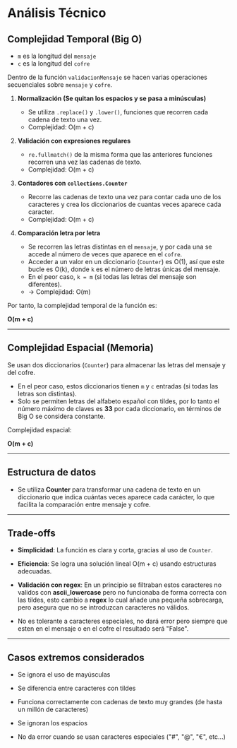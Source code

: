 # Análisis Técnico

## Complejidad Temporal (Big O)

- `m` es la longitud del `mensaje`
- `c` es la longitud del `cofre`

Dentro de la función `validacionMensaje` se hacen varias operaciones secuenciales sobre `mensaje` y `cofre`.

1. **Normalización (Se quitan los espacios y se pasa a minúsculas)**
   - Se utiliza `.replace()` y `.lower()`, funciones que recorren cada cadena de texto una vez.
   - Complejidad: O(m + c)

2. **Validación con expresiones regulares**
   - `re.fullmatch()` de la misma forma que las anteriores funciones recorren una vez las cadenas de texto.
   - Complejidad: O(m + c)

3. **Contadores con `collections.Counter`**
   - Recorre las cadenas de texto una vez para contar cada uno de los caracteres y crea los diccionarios de cuantas veces aparece cada caracter.
   - Complejidad: O(m + c)

4. **Comparación letra por letra**  
   - Se recorren las letras distintas en el `mensaje`, y por cada una se accede al número de veces que aparece en el `cofre`.
   - Acceder a un valor en un diccionario (`Counter`) es O(1), así que este bucle es O(k), donde `k` es el número de letras únicas del mensaje.
   - En el peor caso, `k = m` (si todas las letras del mensaje son diferentes).
   - → Complejidad: O(m)

Por tanto, la complejidad temporal de la función es:

**O(m + c)**  

---

## Complejidad Espacial (Memoria)

Se usan dos diccionarios (`Counter`) para almacenar las letras del mensaje y del cofre.

- En el peor caso, estos diccionarios tienen `m` y `c` entradas (si todas las letras son distintas).
- Solo se permiten letras del alfabeto español con tildes, por lo tanto el número máximo de claves es **33** por cada diccionario, en términos de Big O se considera constante.

Complejidad espacial:  

**O(m + c)**

---

## Estructura de datos

- Se utiliza **Counter** para transformar una cadena de texto en un diccionario que indica cuántas veces aparece cada carácter, lo que facilita la comparación entre mensaje y cofre.

---

## Trade-offs

- **Simplicidad**: La función es clara y corta, gracias al uso de `Counter`.

- **Eficiencia**: Se logra una solución lineal O(m + c) usando estructuras adecuadas.

- **Validación con regex**: En un principio se filtraban estos caracteres no validos con **ascii_lowercase** pero no funcionaba de forma correcta con las tildes, esto cambio a **regex** lo cual añade una pequeña sobrecarga, pero asegura que no se introduzcan caracteres no válidos.

- No es tolerante a caracteres especiales, no dará error pero siempre que esten en el mensaje o en el cofre el resultado será "False".

---

## Casos extremos considerados

- Se ignora el uso de mayúsculas

- Se diferencia entre caracteres con tildes

- Funciona correctamente con cadenas de texto muy grandes (de hasta un millón de caracteres)

- Se ignoran los espacios

- No da error cuando se usan caracteres especiales ("#", "@", "€", etc...)

